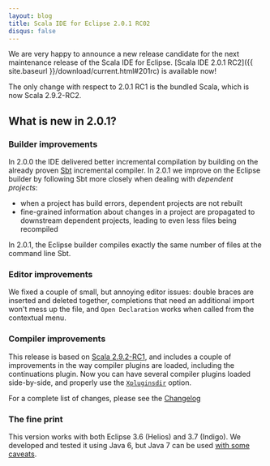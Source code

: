 ```yaml
---
layout: blog
title: Scala IDE for Eclipse 2.0.1 RC02
disqus: false
---
```


We are very happy to announce a new release candidate for the next maintenance release of the Scala 
IDE for Eclipse. [Scala IDE 2.0.1 RC2]({{ site.baseurl }}/download/current.html#201rc) is available 
now!

The only change with respect to 2.0.1 RC1 is the bundled Scala, which is now Scala 2.9.2-RC2.

## What is new in 2.0.1?

### Builder improvements

In 2.0.0 the IDE delivered better incremental compilation by building on the already
proven [Sbt][sbt] incremental compiler. In 2.0.1 we improve on the Eclipse builder by following Sbt
more closely when dealing with *dependent projects*: 

* when a project has build errors, dependent projects are not rebuilt
* fine-grained information about changes in a project are propagated to downstream dependent
  projects, leading to even less files being recompiled

In 2.0.1, the Eclipse builder compiles exactly the same number of files at the command line Sbt.

### Editor improvements

We fixed a couple of small, but annoying editor issues: double braces are inserted and deleted
together, completions that need an additional import won't mess up the file, and `Open Declaration`
works when called from the contextual menu.

### Compiler improvements

This release is based on [Scala 2.9.2-RC1][scala], and includes a couple of improvements in the way compiler
plugins are loaded, including the continuations plugin. Now you can have several compiler plugins loaded
side-by-side, and properly use the [`Xpluginsdir`](http://scala-ide.org/docs/tutorials/continuations-plugin/index.html) option.

For a complete list of changes, please see the [Changelog][clog]

### The fine print

This version works with both Eclipse 3.6 (Helios) and 3.7 (Indigo). We developed and tested it using 
Java 6, but Java 7 can be used [with some caveats][ide-java7].

[clog]: /docs/changelog.html#release-scala-ide-2-0-x
[sbt]: http://www.scala-sbt.org/
[scala]: http://www.scala-lang.org/
[ide-java7]: /blog/java-7.html
